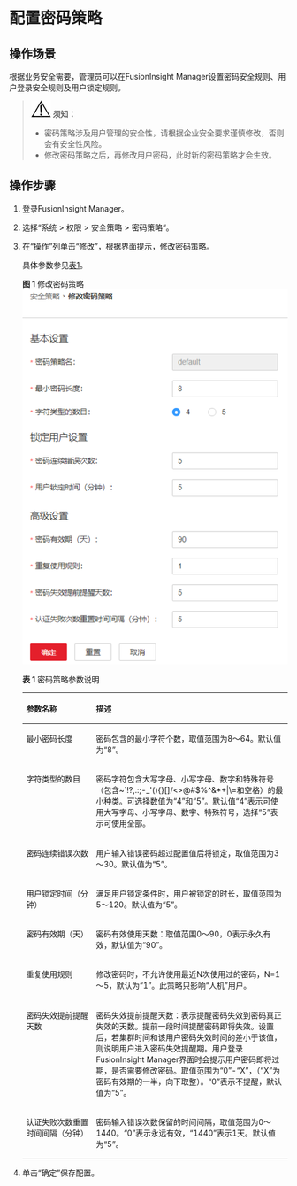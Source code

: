 # 配置密码策略<a name="admin_guide_000150"></a>

## 操作场景<a name="zh-cn_topic_0263899297_section25068230"></a>

根据业务安全需要，管理员可以在FusionInsight Manager设置密码安全规则、用户登录安全规则及用户锁定规则。

>![](public_sys-resources/icon-notice.gif) **须知：** 
>-   密码策略涉及用户管理的安全性，请根据企业安全要求谨慎修改，否则会有安全性风险。
>-   修改密码策略之后，再修改用户密码，此时新的密码策略才会生效。

## 操作步骤<a name="zh-cn_topic_0263899297_section19974122411820"></a>

1.  登录FusionInsight Manager。
2.  选择“系统  \>  权限  \>  安全策略 \> 密码策略“。
3.  在“操作”列单击“修改”，根据界面提示，修改密码策略。

    具体参数参见[表1](#zh-cn_topic_0263899297_table_1)。

    **图 1**  修改密码策略<a name="zh-cn_topic_0263899297_fig277917372087"></a>  
    ![](figures/修改密码策略.png "修改密码策略")

    **表 1**  密码策略参数说明

    <a name="zh-cn_topic_0263899297_table_1"></a>
    <table><thead align="left"><tr id="zh-cn_topic_0263899297_row31118786"><th class="cellrowborder" valign="top" width="26.26%" id="mcps1.2.3.1.1"><p id="zh-cn_topic_0263899297_p37593705"><a name="zh-cn_topic_0263899297_p37593705"></a><a name="zh-cn_topic_0263899297_p37593705"></a>参数名称</p>
    </th>
    <th class="cellrowborder" valign="top" width="73.74000000000001%" id="mcps1.2.3.1.2"><p id="zh-cn_topic_0263899297_p25191285"><a name="zh-cn_topic_0263899297_p25191285"></a><a name="zh-cn_topic_0263899297_p25191285"></a>描述</p>
    </th>
    </tr>
    </thead>
    <tbody><tr id="zh-cn_topic_0263899297_row27228238"><td class="cellrowborder" valign="top" width="26.26%" headers="mcps1.2.3.1.1 "><p id="zh-cn_topic_0263899297_p58003675"><a name="zh-cn_topic_0263899297_p58003675"></a><a name="zh-cn_topic_0263899297_p58003675"></a>最小密码长度</p>
    </td>
    <td class="cellrowborder" valign="top" width="73.74000000000001%" headers="mcps1.2.3.1.2 "><p id="zh-cn_topic_0263899297_p677253"><a name="zh-cn_topic_0263899297_p677253"></a><a name="zh-cn_topic_0263899297_p677253"></a>密码包含的最小字符个数，取值范围为8～64。默认值为“8”。</p>
    </td>
    </tr>
    <tr id="zh-cn_topic_0263899297_row6095280"><td class="cellrowborder" valign="top" width="26.26%" headers="mcps1.2.3.1.1 "><p id="zh-cn_topic_0263899297_p23955663"><a name="zh-cn_topic_0263899297_p23955663"></a><a name="zh-cn_topic_0263899297_p23955663"></a>字符类型的数目</p>
    </td>
    <td class="cellrowborder" valign="top" width="73.74000000000001%" headers="mcps1.2.3.1.2 "><p id="zh-cn_topic_0263899297_p61360575"><a name="zh-cn_topic_0263899297_p61360575"></a><a name="zh-cn_topic_0263899297_p61360575"></a>密码字符包含大写字母、小写字母、数字和特殊符号（包含~`!?,.:;-_'(){}[]/&lt;&gt;@#$%^&amp;*+|\=和空格）的最小种类。可选择数值为“4”和“5”。默认值“4”表示可使用大写字母、小写字母、数字、特殊符号，选择“5”表示可使用全部。</p>
    </td>
    </tr>
    <tr id="zh-cn_topic_0263899297_row17452141010341"><td class="cellrowborder" valign="top" width="26.26%" headers="mcps1.2.3.1.1 "><p id="zh-cn_topic_0263899297_p117082118343"><a name="zh-cn_topic_0263899297_p117082118343"></a><a name="zh-cn_topic_0263899297_p117082118343"></a>密码连续错误次数</p>
    </td>
    <td class="cellrowborder" valign="top" width="73.74000000000001%" headers="mcps1.2.3.1.2 "><p id="zh-cn_topic_0263899297_p371051183419"><a name="zh-cn_topic_0263899297_p371051183419"></a><a name="zh-cn_topic_0263899297_p371051183419"></a>用户输入错误密码超过配置值后将锁定，取值范围为3～30。默认值为“5”。</p>
    </td>
    </tr>
    <tr id="zh-cn_topic_0263899297_row06451269341"><td class="cellrowborder" valign="top" width="26.26%" headers="mcps1.2.3.1.1 "><p id="zh-cn_topic_0263899297_p1971161153412"><a name="zh-cn_topic_0263899297_p1971161153412"></a><a name="zh-cn_topic_0263899297_p1971161153412"></a>用户锁定时间（分钟）</p>
    </td>
    <td class="cellrowborder" valign="top" width="73.74000000000001%" headers="mcps1.2.3.1.2 "><p id="zh-cn_topic_0263899297_p147124112349"><a name="zh-cn_topic_0263899297_p147124112349"></a><a name="zh-cn_topic_0263899297_p147124112349"></a>满足用户锁定条件时，用户被锁定的时长，取值范围为5～120。默认值为“5”。</p>
    </td>
    </tr>
    <tr id="zh-cn_topic_0263899297_row15374269"><td class="cellrowborder" valign="top" width="26.26%" headers="mcps1.2.3.1.1 "><p id="zh-cn_topic_0263899297_p37356265"><a name="zh-cn_topic_0263899297_p37356265"></a><a name="zh-cn_topic_0263899297_p37356265"></a>密码有效期（天）</p>
    </td>
    <td class="cellrowborder" valign="top" width="73.74000000000001%" headers="mcps1.2.3.1.2 "><p id="zh-cn_topic_0263899297_p5958585"><a name="zh-cn_topic_0263899297_p5958585"></a><a name="zh-cn_topic_0263899297_p5958585"></a>密码有效使用天数：取值范围0～90，0表示永久有效，默认值为“90”。</p>
    </td>
    </tr>
    <tr id="zh-cn_topic_0263899297_row173051658181720"><td class="cellrowborder" valign="top" width="26.26%" headers="mcps1.2.3.1.1 "><p id="zh-cn_topic_0263899297_p103066582178"><a name="zh-cn_topic_0263899297_p103066582178"></a><a name="zh-cn_topic_0263899297_p103066582178"></a>重复使用规则</p>
    </td>
    <td class="cellrowborder" valign="top" width="73.74000000000001%" headers="mcps1.2.3.1.2 "><p id="zh-cn_topic_0263899297_p1439614416275"><a name="zh-cn_topic_0263899297_p1439614416275"></a><a name="zh-cn_topic_0263899297_p1439614416275"></a>修改密码时，不允许使用最近N次使用过的密码，N=1～5，默认为<span class="parmvalue" id="zh-cn_topic_0263899297_parmvalue1235591715361"><a name="zh-cn_topic_0263899297_parmvalue1235591715361"></a><a name="zh-cn_topic_0263899297_parmvalue1235591715361"></a>“1”</span>。此策略只影响“人机”用户。</p>
    </td>
    </tr>
    <tr id="zh-cn_topic_0263899297_row53627266"><td class="cellrowborder" valign="top" width="26.26%" headers="mcps1.2.3.1.1 "><p id="zh-cn_topic_0263899297_p48841284"><a name="zh-cn_topic_0263899297_p48841284"></a><a name="zh-cn_topic_0263899297_p48841284"></a>密码失效提前提醒天数</p>
    </td>
    <td class="cellrowborder" valign="top" width="73.74000000000001%" headers="mcps1.2.3.1.2 "><p id="zh-cn_topic_0263899297_p63829918"><a name="zh-cn_topic_0263899297_p63829918"></a><a name="zh-cn_topic_0263899297_p63829918"></a>密码失效提前提醒天数：表示提醒密码失效到密码真正失效的天数。提前一段时间提醒密码即将失效。设置后，若集群时间和该用户密码失效时间的差小于该值，则说明用户进入密码失效提醒期。用户登录FusionInsight Manager界面时会提示用户密码即将过期，是否需要修改密码。取值范围为“0”-“X”，（“X”为密码有效期的一半，向下取整）。“0”表示不提醒，默认值为“5”。</p>
    </td>
    </tr>
    <tr id="zh-cn_topic_0263899297_row37598356"><td class="cellrowborder" valign="top" width="26.26%" headers="mcps1.2.3.1.1 "><p id="zh-cn_topic_0263899297_p25568006"><a name="zh-cn_topic_0263899297_p25568006"></a><a name="zh-cn_topic_0263899297_p25568006"></a>认证失败次数重置时间间隔（分钟）</p>
    </td>
    <td class="cellrowborder" valign="top" width="73.74000000000001%" headers="mcps1.2.3.1.2 "><p id="zh-cn_topic_0263899297_p57742629"><a name="zh-cn_topic_0263899297_p57742629"></a><a name="zh-cn_topic_0263899297_p57742629"></a>密码输入错误次数保留的时间间隔，取值范围为0～1440。“0”表示永远有效，“1440”表示1天。默认值为“5”。</p>
    </td>
    </tr>
    </tbody>
    </table>

4.  单击“确定”保存配置。

